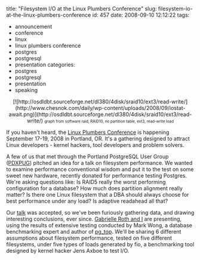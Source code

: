 title: "Filesystem I/O at the Linux Plumbers Conference"
slug: filesystem-io-at-the-linux-plumbers-conference
id: 457
date: 2008-09-10 12:12:22
tags: 
- announcement
- conference
- linux
- linux plumbers conference
- postgres
- postgresql
- presentation
categories: 
- postgres
- postgresql
- presentation
- speaking

<center>[![http://osdldbt.sourceforge.net/dl380/4disk/sraid10/ext3/read-write/](http://www.chesnok.com/daily/wp-content/uploads/2008/09/iostat-await.png)](http://osdldbt.sourceforge.net/dl380/4disk/sraid10/ext3/read-write/)
<font size="-2">graph from software raid, RAID10, no partition table, ext3, read-write load</font> 
</center>

If you haven't heard, the [Linux Plumbers Conference](http://linuxplumbersconf.org/) is happening September 17-19, 2008 in Portland, OR. It's a gathering designed to attract Linux developers - kernel hackers, tool developers and problem solvers.

A few of us that met through the Portland PostgreSQL User Group ([PDXPUG](http://pugs.postgresql.org/pdx)) pitched an idea for a talk on filesystem performance. We wanted to examine performance conventional wisdom and put it to the test on some sweet new hardware, recently donated for performance testing Postgres. We're asking questions like: Is RAID5 really the worst performing configuration for a database? How much does partition alignment really matter? Is there one Linux filesystem that a DBA should always choose for best performance under any load? Is adaptive readahead all that?

Our [talk](http://linuxplumbersconf.org/program/speakers/getspeaker.php?speaker=mwong.txt) was accepted, so we've been furiously gathering data, and drawing interesting conclusions, ever since. [Gabrielle Roth and I](http://baconandtech.com/) are presenting, using the results of extensive testing conducted by Mark Wong, a database benchmarking expert and author of [pg_top](http://ptop.projects.postgresql.org/).  We'll be sharing 6 different assumptions about filesystem performance, tested on five different filesystems, under five types of loads generated by fio, a benchmarking tool designed by kernel hacker Jens Axboe to test I/O.
